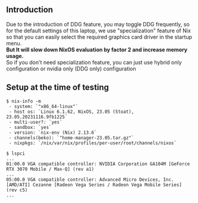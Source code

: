 ## Introduction
Due to the introduction of DDG feature, you may toggle DDG frequently, so for the default settings of this laptop, we use "specialization" feature of Nix so that you can easily select the required graphics card driver in the startup menu.  
**But It will slow down NixOS evaluation by factor 2 and increase memory usage.**  
So if you don't need specialization feature, you can just use hybrid only configuration or nvidia only (DDG only) configuration

## Setup at the time of testing
```
$ nix-info -m
 - system: `"x86_64-linux"`
 - host os: `Linux 6.1.62, NixOS, 23.05 (Stoat), 23.05.20231116.9fb1225`
 - multi-user?: `yes`
 - sandbox: `yes`
 - version: `nix-env (Nix) 2.13.6`
 - channels(beko): `"home-manager-23.05.tar.gz"`
 - nixpkgs: `/nix/var/nix/profiles/per-user/root/channels/nixos`
 ```
 ```
 $ lspci
...
01:00.0 VGA compatible controller: NVIDIA Corporation GA104M [GeForce RTX 3070 Mobile / Max-Q] (rev a1)
...
05:00.0 VGA compatible controller: Advanced Micro Devices, Inc. [AMD/ATI] Cezanne [Radeon Vega Series / Radeon Vega Mobile Series] (rev c5)
...
```